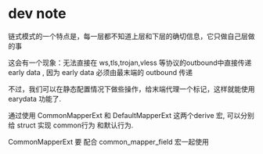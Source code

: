 # dev note

链式模式的一个特点是，每一层都不知道上层和下层的确切信息，它只做自己层做的事

这会有一个现象：无法直接在 ws,tls,trojan,vless 等协议的outbound中直接传递early data , 因为
early data 必须由最末端的 outbound 传递

不过，我们可以在静态配置情况下做些操作，给末端代理一个标记，这样就能使用 earydata 功能了.

通过使用 CommonMapperExt 和 DefaultMapperExt 这两个derive 宏, 可以分别给 struct 实现 common行为
和默认行为.

CommonMapperExt 要 配合 common_mapper_field 宏一起使用
